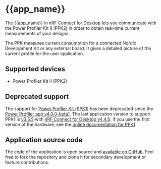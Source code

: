 # {{app_name}}

The {{app_name}} in [nRF Connect for Desktop](https://docs.nordicsemi.com/bundle/nrf-connect-desktop/page/index.html) lets you communicate with the Power Profiler Kit II (PPK2) in order to obtain real-time current measurements of your designs.

The PPK measures current consumption for a connected Nordic Development Kit or any external board. It gives a detailed picture of the current profile for the user application.

## Supported devices

- Power Profiler Kit II (PPK2)

## Deprecated support

The support for [Power Profiler Kit (PPK1)](https://www.nordicsemi.com/Software-and-tools/Development-Tools/Power-Profiler-Kit) has been deprecated since the [Power Profiler app v4.0.0-beta1](https://github.com/NordicSemiconductor/pc-nrfconnect-ppk/blob/main/Changelog.md). The last application version to support PPK1 is [v3.5.5](https://github.com/NordicSemiconductor/pc-nrfconnect-ppk/blob/main/Changelog.md) with [nRF Connect for Desktop v4.4.0](https://github.com/NordicSemiconductor/pc-nrfconnect-launcher/blob/main/Changelog.md).
If you use the first version of the hardware, see the [online documentation for PPK1](https://docs.nordicsemi.com/bundle/ug_ppk/page/UG/ppk/PPK_user_guide_Intro.html).

## Application source code

The code of the application is open source and [available on GitHub](https://github.com/NordicSemiconductor/pc-nrfconnect-ppk).
Feel free to fork the repository and clone it for secondary development or feature contributions.
